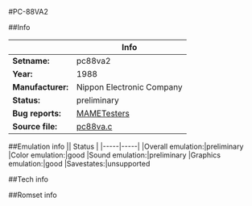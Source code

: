 #PC-88VA2

##Info

||Info|
|-----|-----|
|**Setname:**|pc88va2
|**Year:**|1988
|**Manufacturer:**|Nippon Electronic Company
|**Status:**|preliminary
|**Bug reports:**|[MAMETesters](http://mametesters.org/view_all_set.php?type=1&temporary=y&search=pc88va.c)
|**Source file:**|[pc88va.c](https://github.com/mamedev/mame/blob/master/src/mess/drivers/pc88va.c)

##Emulation info
|| Status |
|-----|-----|
|Overall emulation:|preliminary
|Color emulation:|good
|Sound emulation:|preliminary
|Graphics emulation:|good
|Savestates:|unsupported

##Tech info

##Romset info

<!--- START OF EDITED COMMENT DO NOT TOUCH TEXT ABOVE-->
